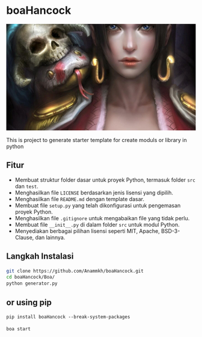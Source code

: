 # boaHancock
![Logo](.github/boa.jpg)

This is project to generate starter template for create moduls or library in python

## Fitur

- Membuat struktur folder dasar untuk proyek Python, termasuk folder `src` dan `test`.
- Menghasilkan file `LICENSE` berdasarkan jenis lisensi yang dipilih.
- Menghasilkan file `README.md` dengan template dasar.
- Membuat file `setup.py` yang telah dikonfigurasi untuk pengemasan proyek Python.
- Menghasilkan file `.gitignore` untuk mengabaikan file yang tidak perlu.
- Membuat file `__init__.py` di dalam folder `src` untuk modul Python.
- Menyediakan berbagai pilihan lisensi seperti MIT, Apache, BSD-3-Clause, dan lainnya.

## Langkah Instalasi
```bash
git clone https://github.com/Anammkh/boaHancock.git
cd boaHancock/Boa/
python generator.py
```
## or using pip
```
pip install boaHancock --break-system-packages

boa start
```

## 
